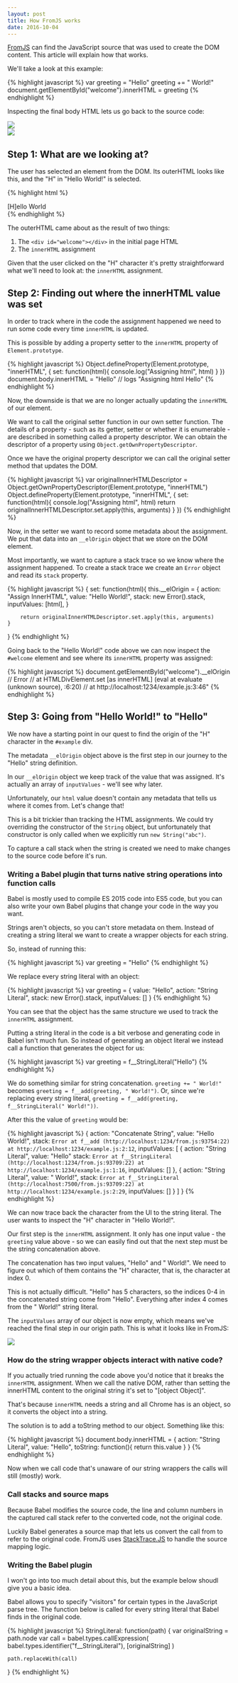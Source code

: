 ```yaml
---
layout: post
title: How FromJS works
date: 2016-10-04
---
```


[FromJS](http://www.fromjs.com/) can find the JavaScript source that was used to create the DOM content.
This article will explain how that works.

We'll take a look at this example:

{% highlight javascript %}
var greeting = "Hello"
greeting += " World!"
document.getElementById("welcome").innerHTML = greeting
{% endhighlight %}

Inspecting the final body HTML lets us go back to the source code:

![](/img/blog/how-fromjs/hello.png)
<br/>
![](/img/blog/how-fromjs/world.png)

## Step 1: What are we looking at?

The user has selected an element from the DOM. Its outerHTML looks like this, and the "H" in "Hello World!" is selected.

{% highlight html %}
<div id="welcome">[H]ello World</div>
{% endhighlight %}

The outerHTML came about as the result of two things:

1. The `<div id="welcome"></div>` in the initial page HTML
2. The `innerHTML` assignment

Given that the user clicked on the "H" character it's pretty straightforward what we'll need to look at: the `innerHTML` assignment.

## Step 2: Finding out where the innerHTML value was set

In order to track where in the code the assignment happened we need to run some code every time `innerHTML` is updated.

This is possible by adding a property setter to the `innerHTML` property of `Element.prototype`.

{% highlight javascript %}
Object.defineProperty(Element.prototype, "innerHTML", {
    set: function(html){
        console.log("Assigning html", html)
    }
})
document.body.innerHTML = "Hello" // logs "Assigning html Hello"
{% endhighlight %}

Now, the downside is that we are no longer actually updating the `innerHTML` of our element.

We want to call the original setter function in our own setter function. The details of a property -  such as its getter, setter or whether it is enumerable - are described in something called a property descriptor. We can obtain the descriptor of a property using `Object.getOwnPropertyDescriptor`.

Once we have the original property descriptor we can call the original setter method that updates the DOM.

{% highlight javascript %}
var originalInnerHTMLDescriptor = Object.getOwnPropertyDescriptor(Element.prototype, "innerHTML")
Object.defineProperty(Element.prototype, "innerHTML", {
    set: function(html){
        console.log("Assigning html", html)
        return originalInnerHTMLDescriptor.set.apply(this, arguments)
    }
})
{% endhighlight %}

Now, in the setter we want to record some metadata about the assignment. We put that data into an `__elOrigin` object that we store on the DOM element.

Most importantly, we want to capture a stack trace so we know where the assignment happened. To create a stack trace we create an `Error` object and read its `stack` property.

{% highlight javascript %}
{
    set: function(html){
        this.__elOrigin = {
            action: "Assign InnerHTML",
            value: "Hello World!",
            stack: new Error().stack,
            inputValues: [html],
        }

        return originalInnerHTMLDescriptor.set.apply(this, arguments)
    }
}
{% endhighlight %}

Going back to the "Hello World!" code above we can now inspect the `#welcome` element and see where its `innerHTML` property was assigned:

{% highlight javascript %}
document.getElementById("welcome").__elOrigin
// Error
//    at HTMLDivElement.set [as innerHTML] (eval at evaluate (unknown source), <anonymous>:6:20)
//    at http://localhost:1234/example.js:3:46"
{% endhighlight %}

<!-- this.__ (fix Atom Markdown highlighting)-->

## Step 3: Going from "Hello World!" to "Hello"

We now have a starting point in our quest to find the origin of the "H" character in the `#example` div.

The metadata `__elOrigin` object above is the first step in our journey to the "Hello" string definition.

In our `__elOrigin` object we keep track of the value that was assigned. It's actually an array of `inputValues` - we'll see why later.

Unfortunately, our `html` value doesn't contain any metadata that tells us where it comes from. Let's change that!

This is a bit trickier than tracking the HTML assignments. We could try overriding the constructor of the `String` object, but unfortunately that constructor is only called when we explicitly run `new String("abc")`.

To capture a call stack when the string is created we need to make changes to the source code before it's run.

### Writing a Babel plugin that turns native string operations into function calls

Babel is mostly used to compile ES 2015 code into ES5 code, but you can also write your own Babel plugins that change your code in the way you want.

Strings aren't objects, so you can't store metadata on them. Instead of creating a string literal we want to create a wrapper objects for each string.

So, instead of running this:

{% highlight javascript %}
var greeting = "Hello"
{% endhighlight %}

We replace every string literal with an object:

{% highlight javascript %}
var greeting = {
    value: "Hello",
    action: "String Literal",
    stack: new Error().stack,
    inputValues: []
}
{% endhighlight %}

You can see that the object has the same structure we used to track the `innerHTML` assignment.

Putting a string literal in the code is a bit verbose and generating code in Babel isn't much fun. So instead of generating an object literal we instead call a function that generates the object for us:

{% highlight javascript %}
var greeting = f__StringLiteral("Hello")
{% endhighlight %}

We do something similar for string concatenation. `greeting += " World!"` becomes `greeting = f__add(greeting, " World!")`. Or, since we're replacing every string literal, `greeting = f__add(greeting, f__StringLiteral(" World!"))`.

After this the value of `greeting` would be:

{% highlight javascript %}
{
    action: "Concatenate String",
    value: "Hello World!",
    stack: `Error
            at f__add (http://localhost:1234/from.js:93754:22)
            at http://localhost:1234/example.js:2:12`,
    inputValues: [
        {
            action: "String Literal",
            value: "Hello"
            stack: `Error
                    at f__StringLiteral (http://localhost:1234/from.js:93709:22)
                    at http://localhost:1234/example.js:1:16`,
            inputValues: []
        },
        {
            action: "String Literal",
            value: " World!",
            stack: `Error
                    at f__StringLiteral (http://localhost:7500/from.js:93709:22)
                    at http://localhost:1234/example.js:2:29`,
            inputValues: []
        }
    ]
}
{% endhighlight %}

We can now trace back the character from the UI to the string literal. The user wants to inspect the "H" character in "Hello World!".

Our first step is the `innerHTML` assignment. It only has one input value - the `greeting` value above - so we can easily find out that the next step must be the string concatenation above.

The concatenation has two input values, "Hello" and " World!". We need to figure out which of them contains the "H" character, that is, the character at index 0.

This is not actually difficult. "Hello" has 5 characters, so the indices 0-4 in the concatenated string come from "Hello". Everything after index 4 comes from the " World!" string literal.

The `inputValues` array of our object is now empty, which means we've reached the final step in our origin path. This is what it looks like in FromJS:

![](/img/blog/how-fromjs/full-path.png)

### How do the string wrapper objects interact with native code?

If you actually tried running the code above you'd notice that it breaks the `innerHTML` assignment. When we call the native DOM, rather than setting the innerHTML content to the original string it's set to "[object Object]".

That's because `innerHTML` needs a string and all Chrome has is an object, so it converts the object into a string.

The solution is to add a toString method to our object. Something like this:

{% highlight javascript %}
document.body.innerHTML = {
    action: "String Literal",
    value: "Hello",
    toString: function(){
        return this.value
    }
}
{% endhighlight %}

Now when we call code that's unaware of our string wrappers the calls will still (mostly) work.

### Call stacks and source maps

Because Babel modifies the source code, the line and column numbers in the captured call stack refer to the converted code, not the original code.

Luckily Babel generates a source map that lets us convert the call from to refer to the original code. FromJS uses [StackTrace.JS](http://www.mattzeunert.com/2016/07/07/resolving-minified-production-stacktrace.html) to handle the source mapping logic.

### Writing the Babel plugin

I won't go into too much detail about this, but the example below shoudl give you a basic idea.

Babel allows you to specify "visitors" for certain types in the JavaScript parse tree. The function below is called for every string literal that Babel finds in the original code.

{% highlight javascript %}
StringLiteral: function(path) {
    var originalString = path.node
    var call = babel.types.callExpression(
       babel.types.identifier("f__StringLiteral"),
       [originalString]
    )

    path.replaceWith(call)
}
{% endhighlight %}
